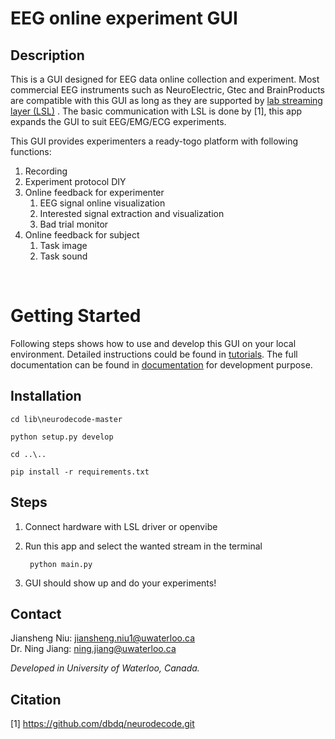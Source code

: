 # EEG online experiment GUI

## Description

This is a GUI designed for EEG data online collection and experiment. Most commercial EEG 
instruments such as NeuroElectric, Gtec and BrainProducts are compatible with this GUI as 
long as they are supported by [lab streaming layer (LSL)](https://labstreaminglayer.readthedocs.io/info/supported_devices.html) . The basic communication with LSL is done by [1], 
this app expands the GUI to suit EEG/EMG/ECG experiments.

This GUI provides experimenters a ready-togo platform with following functions:
1. Recording
2. Experiment protocol DIY
3. Online feedback for experimenter
    1. EEG signal online visualization
    2. Interested signal extraction and visualization 
    3. Bad trial monitor
4. Online feedback for subject
    1. Task image
    2. Task sound
<br>

# Getting Started

Following steps shows how to use and develop this GUI on your local environment. Detailed 
instructions could be found in [tutorials](https://willsniu186.github.io/uw_eboinics_experimental_interface/build/html/index.html). 
The full documentation can be found in [documentation](https://willsniu186.github.io/uw_eboinics_experimental_interface/build/html/index.html)
 for development purpose.


 
## Installation

```buildoutcfg
cd lib\neurodecode-master
```
```buildoutcfg
python setup.py develop
```
```buildoutcfg
cd ..\..
```
```buildoutcfg
pip install -r requirements.txt
```


## Steps
1. Connect hardware with LSL driver or openvibe
2. Run this app and select the wanted stream in the terminal
   ```buildoutcfg
    python main.py
    ```

3. GUI should show up and do your experiments!


## Contact
Jiansheng Niu: jiansheng.niu1@uwaterloo.ca
<br>
Dr. Ning Jiang: ning.jiang@uwaterloo.ca

_Developed in University of Waterloo, Canada._
## Citation
[1] https://github.com/dbdq/neurodecode.git

